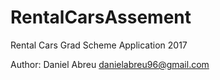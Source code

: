 # RentalCarsAssement
Rental Cars Grad Scheme Application 2017

Author: Daniel Abreu    danielabreu96@gmail.com
